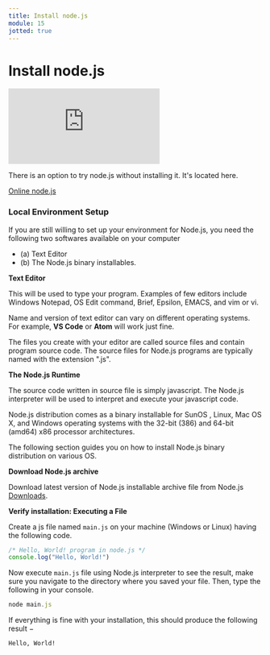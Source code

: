 ```yaml
---
title: Install node.js
module: 15
jotted: true
---
```


# Install node.js

<div class="embed-responsive embed-responsive-16by9"><iframe class="embed-responsive-item" src="https://www.youtube.com/embed/0WX5KtCOOGA" frameborder="0" allowfullscreen></iframe></div>

There is an option to try node.js without installing it. It's located here.

<a href="https://www.tutorialspoint.com/execute_nodejs_online.php" target="_new">Online node.js</a>

### Local Environment Setup

If you are still willing to set up your environment for Node.js, you need the following two softwares available on your computer
- (a) Text Editor 
- (b) The Node.js binary installables.

**Text Editor**

This will be used to type your program. Examples of few editors include Windows Notepad, OS Edit command, Brief, Epsilon, EMACS, and vim or vi.

Name and version of text editor can vary on different operating systems. For example, **VS Code** or **Atom** will work just fine.

The files you create with your editor are called source files and contain program source code. The source files for Node.js programs are typically named with the extension ".js".

**The Node.js Runtime**

The source code written in source file is simply javascript. The Node.js interpreter will be used to interpret and execute your javascript code.

Node.js distribution comes as a binary installable for SunOS , Linux, Mac OS X, and Windows operating systems with the 32-bit (386) and 64-bit (amd64) x86 processor architectures.

The following section guides you on how to install Node.js binary distribution on various OS.

**Download Node.js archive**

Download latest version of Node.js installable archive file from Node.js <a href="https://nodejs.org/en/download/current/" target="_new">Downloads</a>. 

**Verify installation: Executing a File**

Create a js file named `main.js` on your machine (Windows or Linux) having the following code.

```js
/* Hello, World! program in node.js */
console.log("Hello, World!")
```

Now execute `main.js` file using Node.js interpreter to see the result, make sure you navigate to the directory where you saved your file. Then, type the following in your console.  

```js
node main.js
```
If everything is fine with your installation, this should produce the following result −

`Hello, World!`
